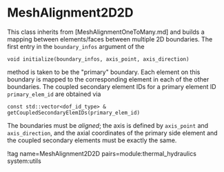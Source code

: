 # MeshAlignment2D2D

This class inherits from [MeshAlignmentOneToMany.md] and builds a mapping between
elements/faces between multiple 2D boundaries. The first entry in the `boundary_infos`
argument of the

```
void initialize(boundary_infos, axis_point, axis_direction)
```

method is taken to be the "primary" boundary. Each element on this boundary is
mapped to the corresponding element in each of the other boundaries. The coupled
secondary element IDs for a primary element ID `primary_elem_id` are obtained via

```
const std::vector<dof_id_type> & getCoupledSecondaryElemIDs(primary_elem_id)
```

The boundaries must be *aligned*; the axis is defined by `axis_point` and `axis_direction`,
and the axial coordinates of the primary side element and the coupled secondary
elements must be exactly the same.

!tag name=MeshAlignment2D2D pairs=module:thermal_hydraulics system:utils
